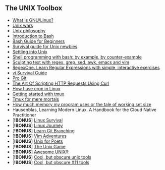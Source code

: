 ## The UNIX Toolbox

- [What is GNU/Linux?](https://www.debian.org/releases/buster/amd64/ch01s02.en.html)
- [Unix wars](https://en.wikipedia.org/wiki/Unix_wars)
- [Unix philosophy](https://en.wikipedia.org/wiki/Unix_philosophy)
- [Introduction to Bash](https://cs.lmu.edu/~ray/notes/bash/)
- [Bash Guide for Beginners](https://tldp.org/LDP/Bash-Beginners-Guide/html/)
- [Survival guide for Unix newbies ](https://matt.might.net/articles/basic-unix/)
- [Settling into Unix](https://matt.might.net/articles/settling-into-unix/)
- [Shell programming with bash: by example, by counter-example](https://matt.might.net/articles/bash-by-example/)
- [Sculpting text with regex, grep, sed, awk, emacs and vim](https://matt.might.net/articles/sculpting-text/)
- [RegexOne. Learn Regular Expressions with simple, interactive exercises](https://regexone.com/)
- [vi Survival Guide](https://www.nuxified.org/vi_survival_guide/)
- [Pro Git](https://git-scm.com/book/en/v2)
- [The Art Of Scripting HTTP Requests Using Curl](https://curl.haxx.se/docs/httpscripting.html)
- [How I use cron in Linux](https://opensource.com/article/17/11/how-use-cron-linux)
- [Getting started with tmux](https://ittavern.com/getting-started-with-tmux/)
- [Tmux for mere mortals](https://zserge.com/posts/tmux/)
- [How much memory my program uses or the tale of working set size](https://biriukov.dev/docs/page-cache/7-how-much-memory-my-program-uses-or-the-tale-of-working-set-size/#how-much-memory-my-program-uses-or-the-tale-of-working-set-size)
- Hausenblas, Learning Modern Linux. A Handbook for the Cloud Native Practitioner
- [**!BONUS**] [Linux Survival](https://linuxsurvival.com/linux-tutorial-introduction/)
- [**!BONUS**] [Linux Journey](https://linuxjourney.com/)
- [**!BONUS**] [Learn Git Branching](https://learngitbranching.js.org/)
- [**!BONUS**] [Vim Adventures](https://vim-adventures.com/)
- [**!BONUS**] [Unix for Poets](https://www.cs.upc.edu/~padro/Unixforpoets.pdf)
- [**!BONUS**] [The Unix Game](https://www.unixgame.io/unix50)
- [**!BONUS**] [Awesome UNIX®](https://github.com/sirredbeard/Awesome-UNIX)
- [**!BONUS**] [Cool, but obscure unix tools](https://kkovacs.eu/cool-but-obscure-unix-tools/)
- [**!BONUS**] [Cool, but obscure X11 tools](https://cyber.dabamos.de/unix/x11/)
